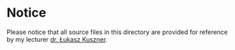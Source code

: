 # Notice

Please notice that all source files in this directory are provided for reference by my lecturer [dr. Łukasz Kuszner](https://inf.ug.edu.pl/~lkuszner/).